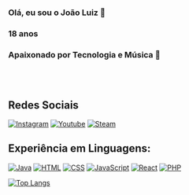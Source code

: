 ### Olá, eu sou o João Luiz 🌟
### 18 anos
### Apaixonado por Tecnologia e Música 🎵

</br>
</br>

## Redes Sociais
[![Instagram](https://img.shields.io/badge/Instagram-E4405F?style=for-the-badge&logo=instagram&logoColor=white)](https://www.instagram.com/joao_luiz48/)
[![Youtube](https://img.shields.io/badge/YouTube-FF0000?style=for-the-badge&logo=youtube&logoColor=white)](https://www.youtube.com/channel/UCAViRQNPTdgB_hRdB2VTPCg)
[![Steam](https://img.shields.io/badge/Steam-000000?style=for-the-badge&logo=steam&logoColor=white)](https://steamcommunity.com/profiles/76561198438408081/)


## Experiência em Linguagens:
[![Java](https://img.shields.io/badge/Java-ED8B00?style=for-the-badge&logo=java&logoColor=white)]()
[![HTML](https://img.shields.io/badge/HTML5-E34F26?style=for-the-badge&logo=html5&logoColor=white)]()
[![CSS](https://img.shields.io/badge/CSS3-1572B6?style=for-the-badge&logo=css3&logoColor=white)]()
[![JavaScript](https://img.shields.io/badge/JavaScript-F7DF1E?style=for-the-badge&logo=javascript&logoColor=black)]()
[![React](https://img.shields.io/badge/React-20232A?style=for-the-badge&logo=react&logoColor=61DAFB)]()
[![PHP](https://img.shields.io/badge/PHP-777BB4?style=for-the-badge&logo=php&logoColor=white)]()

[![Top Langs](https://github-readme-stats.vercel.app/api/top-langs/?username=goenji48&layout=compact)](https://github.com/anuraghazra/github-readme-stats)
